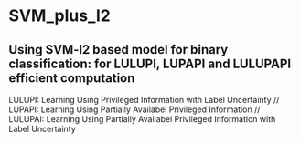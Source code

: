 # SVM_plus_l2
## Using SVM-l2 based model for binary classification: for LULUPI, LUPAPI and LULUPAPI efficient computation

LULUPI: Learning Using Privileged Information with Label Uncertainty //
LUPAPI: Learning Using Partially Availabel Privileged Information //
LULUPAI: Learning Using Partially Availabel Privileged Information with Label Uncertainty
